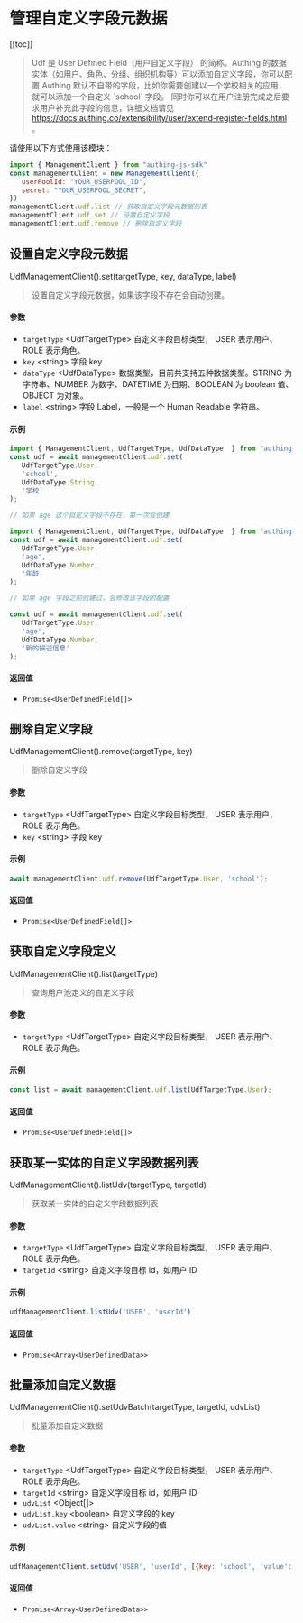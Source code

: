 
# 管理自定义字段元数据

[[toc]]

> Udf 是 User Defined Field（用户自定义字段） 的简称。Authing 的数据实体（如用户、角色、分组、组织机构等）可以添加自定义字段，你可以配置 Authing 默认不自带的字段，比如你需要创建以一个学校相关的应用，就可以添加一个自定义 \`school\` 字段。
同时你可以在用户注册完成之后要求用户补充此字段的信息，详细文档请见 https://docs.authing.co/extensibility/user/extend-register-fields.html 。



请使用以下方式使用该模块：
```javascript
import { ManagementClient } from "authing-js-sdk"
const managementClient = new ManagementClient({
   userPoolId: "YOUR_USERPOOL_ID",
   secret: "YOUR_USERPOOL_SECRET",
})
managementClient.udf.list // 获取自定义字段元数据列表
managementClient.udf.set // 设置自定义字段
managementClient.udf.remove // 删除自定义字段
```




## 设置自定义字段元数据

UdfManagementClient().set(targetType, key, dataType, label)

> 设置自定义字段元数据，如果该字段不存在会自动创建。


#### 参数

- `targetType` \<UdfTargetType\> 自定义字段目标类型， USER 表示用户、ROLE 表示角色。 
- `key` \<string\> 字段 key 
- `dataType` \<UdfDataType\> 数据类型，目前共支持五种数据类型。STRING 为字符串、NUMBER 为数字、DATETIME 为日期、BOOLEAN 为 boolean 值、OBJECT 为对象。 
- `label` \<string\> 字段 Label，一般是一个 Human Readable 字符串。 

#### 示例

```javascript
import { ManagementClient, UdfTargetType, UdfDataType  } from "authing-js-sdk"
const udf = await managementClient.udf.set(
   UdfTargetType.User,
   'school',
   UdfDataType.String,
   '学校'
);
```
```javascript
// 如果 age 这个自定义字段不存在，第一次会创建

import { ManagementClient, UdfTargetType, UdfDataType  } from "authing-js-sdk"
const udf = await managementClient.udf.set(
   UdfTargetType.User,
   'age',
   UdfDataType.Number,
   '年龄'
);

// 如果 age 字段之前创建过，会修改该字段的配置

const udf = await managementClient.udf.set(
   UdfTargetType.User,
   'age',
   UdfDataType.Number,
   '新的描述信息'
);
```

#### 返回值

-  `Promise<UserDefinedField[]>` 


      

## 删除自定义字段

UdfManagementClient().remove(targetType, key)

> 删除自定义字段


#### 参数

- `targetType` \<UdfTargetType\> 自定义字段目标类型， USER 表示用户、ROLE 表示角色。 
- `key` \<string\> 字段 key 

#### 示例

```javascript
await managementClient.udf.remove(UdfTargetType.User, 'school');
```

#### 返回值

-  `Promise<UserDefinedField[]>` 


      

## 获取自定义字段定义

UdfManagementClient().list(targetType)

> 查询用户池定义的自定义字段


#### 参数

- `targetType` \<UdfTargetType\> 自定义字段目标类型， USER 表示用户、ROLE 表示角色。 

#### 示例

```javascript
const list = await managementClient.udf.list(UdfTargetType.User);
```

#### 返回值

-  `Promise<UserDefinedField[]>` 


      

## 获取某一实体的自定义字段数据列表

UdfManagementClient().listUdv(targetType, targetId)

> 获取某一实体的自定义字段数据列表


#### 参数

- `targetType` \<UdfTargetType\> 自定义字段目标类型， USER 表示用户、ROLE 表示角色。 
- `targetId` \<string\> 自定义字段目标 id，如用户 ID 

#### 示例

```javascript
udfManagementClient.listUdv('USER', 'userId')
```

#### 返回值

-  `Promise<Array<UserDefinedData>>` 


      

## 批量添加自定义数据

UdfManagementClient().setUdvBatch(targetType, targetId, udvList)

> 批量添加自定义数据


#### 参数

- `targetType` \<UdfTargetType\> 自定义字段目标类型， USER 表示用户、ROLE 表示角色。 
- `targetId` \<string\> 自定义字段目标 id，如用户 ID 
- `udvList` \<Object[]\>  
- `udvList.key` \<boolean\> 自定义字段的 key 
- `udvList.value` \<string\> 自定义字段的值 

#### 示例

```javascript
udfManagementClient.setUdv('USER', 'userId', [{key: 'school', 'value': '清华大学'}])
```

#### 返回值

-  `Promise<Array<UserDefinedData>>` 


      